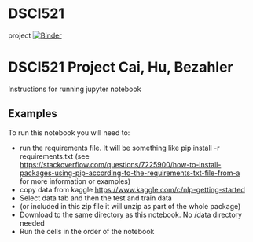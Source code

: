 # DSCI521
project
[![Binder](https://mybinder.org/badge_logo.svg)](https://mybinder.org/v2/gh/yc844/DSCI521/master)

DSCI521 Project Cai, Hu, Bezahler
=========

Instructions for running jupyter notebook
<br>


## Examples
To run this notebook you will need to:
- run the requirements file. It will be something like pip install -r requirements.txt 
(see https://stackoverflow.com/questions/7225900/how-to-install-packages-using-pip-according-to-the-requirements-txt-file-from-a  
for more information or examples) 
- copy data from kaggle https://www.kaggle.com/c/nlp-getting-started 
- Select data tab and then the test and train data 
- (or included in this zip file it will unzip as part of the whole package) 
- Download to the same directory as this notebook. No /data directory needed 
- Run the cells in the order of the notebook 
<br>
